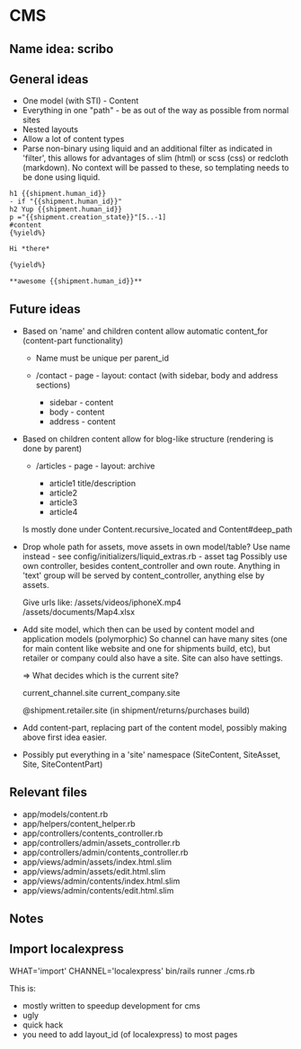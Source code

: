 # CMS

## Name idea: scribo

## General ideas

- One model (with STI) - Content
- Everything in one "path" - be as out of the way as possible from normal sites
- Nested layouts
- Allow a lot of content types
- Parse non-binary using liquid and an additional filter as indicated in 'filter',
  this allows for advantages of slim (html) or scss (css) or redcloth (markdown). 
  No context will be passed to these, so templating needs to be done using liquid.

```slim
h1 {{shipment.human_id}}
- if "{{shipment.human_id}}"
h2 Yup {{shipment.human_id}}
p ="{{shipment.creation_state}}"[5..-1]
#content
{%yield%}
```

```markdown
Hi *there*

{%yield%}

**awesome {{shipment.human_id}}**
```

## Future ideas

- Based on 'name' and children content allow automatic content_for (content-part functionality)
    - Name must be unique per parent_id
    
    - /contact - page - layout: contact (with sidebar, body and address sections)
        - sidebar - content
        - body - content
        - address - content 
    
- Based on children content allow for blog-like structure (rendering is done by parent)

    - /articles - page - layout: archive
        
        - article1 title/description
        - article2
        - article3
        - article4 
        
  Is mostly done under Content.recursive_located and Content#deep_path

- Drop whole path for assets, move assets in own model/table?
  Use name instead - see config/initializers/liquid_extras.rb - asset tag
  Possibly use own controller, besides content_controller and own route.
  Anything in 'text' group will be served by content_controller, anything else by assets.
  
  Give urls like:
  /assets/videos/iphoneX.mp4
  /assets/documents/Map4.xlsx
  
- Add site model, which then can be used by content model and application models (polymorphic)
  So channel can have many sites (one for main content like website and one for shipments build, etc), but retailer
  or company could also have a site. Site can also have settings.
  
  => What decides which is the current site?
  
  current_channel.site
  current_company.site
  
  @shipment.retailer.site (in shipment/returns/purchases build)
  
  
- Add content-part, replacing part of the content model, possibly making above first idea easier.

- Possibly put everything in a 'site' namespace (SiteContent, SiteAsset, Site, SiteContentPart)

## Relevant files

- app/models/content.rb
- app/helpers/content_helper.rb
- app/controllers/contents_controller.rb
- app/controllers/admin/assets_controller.rb
- app/controllers/admin/contents_controller.rb
- app/views/admin/assets/index.html.slim
- app/views/admin/assets/edit.html.slim
- app/views/admin/contents/index.html.slim
- app/views/admin/contents/edit.html.slim

## Notes

## Import localexpress

WHAT='import' CHANNEL='localexpress' bin/rails runner ./cms.rb

This is:
 - mostly written to speedup development for cms
 - ugly
 - quick hack 
 - you need to add layout_id (of localexpress) to most pages 
